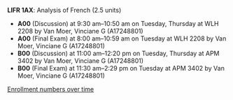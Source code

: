 **LIFR 1AX**: Analysis of French (2.5 units)

- **A00** (Discussion) at 9:30 am–10:50 am on Tuesday, Thursday at WLH 2208 by Van Moer, Vinciane G (A17248801)
- **A00** (Final Exam) at 8:00 am–10:59 am on Tuesday at WLH 2208 by Van Moer, Vinciane G (A17248801)
- **B00** (Discussion) at 11:00 am–12:20 pm on Tuesday, Thursday at APM 3402 by Van Moer, Vinciane G (A17248801)
- **B00** (Final Exam) at 11:30 am–2:29 pm on Tuesday at APM 3402 by Van Moer, Vinciane G (A17248801)

[Enrollment numbers over time](./LIFR1AX.tsv)
